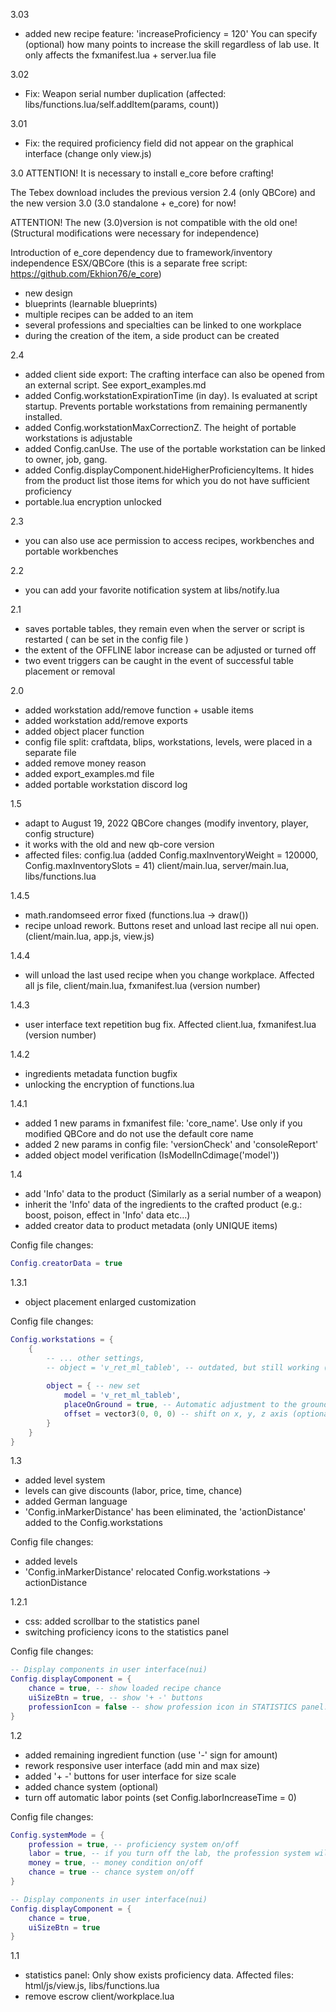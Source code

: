 3.03
- added new recipe feature: 'increaseProficiency = 120' You can specify (optional) how many points to increase the skill regardless of lab use.
It only affects the fxmanifest.lua + server.lua file

3.02
- Fix: Weapon serial number duplication (affected: libs/functions.lua/self.addItem(params, count))

3.01
- Fix: the required proficiency field did not appear on the graphical interface (change only view.js)

3.0
ATTENTION! It is necessary to install e_core before crafting!

The Tebex download includes the previous version 2.4 (only QBCore) and the new version 3.0 (3.0 standalone + e_core) for now!

ATTENTION! The new (3.0)version is not compatible with the old one! (Structural modifications were necessary for independence)

Introduction of e_core dependency due to framework/inventory independence ESX/QBCore (this is a separate free script: https://github.com/Ekhion76/e_core)
- new design
- blueprints (learnable blueprints)
- multiple recipes can be added to an item
- several professions and specialties can be linked to one workplace
- during the creation of the item, a side product can be created

2.4
- added client side export: The crafting interface can also be opened from an external script. See export_examples.md
- added Config.workstationExpirationTime (in day). Is evaluated at script startup. Prevents portable workstations from remaining permanently installed.
- added Config.workstationMaxCorrectionZ. The height of portable workstations is adjustable
- added Config.canUse. The use of the portable workstation can be linked to owner, job, gang.
- added Config.displayComponent.hideHigherProficiencyItems. It hides from the product list those items for which you do not have sufficient proficiency
- portable.lua encryption unlocked

2.3
- you can also use ace permission to access recipes, workbenches and portable workbenches

2.2
- you can add your favorite notification system at libs/notify.lua

2.1
- saves portable tables, they remain even when the server or script is restarted ( can be set in the config file )
- the extent of the OFFLINE labor increase can be adjusted or turned off
- two event triggers can be caught in the event of successful table placement or removal

2.0
- added workstation add/remove function + usable items
- added workstation add/remove exports
- added object placer function
- config file split: craftdata, blips, workstations, levels, were placed in a separate file
- added remove money reason
- added export_examples.md file
- added portable workstation discord log

1.5
- adapt to August 19, 2022 QBCore changes (modify inventory, player, config structure)
- it works with the old and new qb-core version
- affected files: 
config.lua (added Config.maxInventoryWeight = 120000, Config.maxInventorySlots = 41)
client/main.lua, 
server/main.lua, 
libs/functions.lua

1.4.5
- math.randomseed error fixed (functions.lua -> draw())
- recipe unload rework. Buttons reset and unload last recipe all nui open. (client/main.lua, app.js, view.js)

1.4.4
- will unload the last used recipe when you change workplace. Affected all js file, client/main.lua, fxmanifest.lua (version number)

1.4.3
- user interface text repetition bug fix. Affected client.lua, fxmanifest.lua (version number)

1.4.2
- ingredients metadata function bugfix
- unlocking the encryption of functions.lua

1.4.1
- added 1 new params in fxmanifest file: 'core_name'. Use only if you modified QBCore and do not use the default core name
- added 2 new params in config file: 'versionCheck' and 'consoleReport'
- added object model verification (IsModelInCdimage('model'))

1.4
- add 'Info' data to the product (Similarly as a serial number of a weapon)
- inherit the 'Info' data of the ingredients to the crafted product (e.g.: boost, poison, effect in 'Info' data etc...)
- added creator data to product metadata (only UNIQUE items)

Config file changes:
```lua
Config.creatorData = true
```

1.3.1
- object placement enlarged customization

Config file changes:

```lua
Config.workstations = {
    {
        -- ... other settings,
        -- object = 'v_ret_ml_tableb', -- outdated, but still working (DEFAULT: placeOnGround = true and no offset)
        
        object = { -- new set
            model = 'v_ret_ml_tableb',
            placeOnGround = true, -- Automatic adjustment to the ground level (optional)
            offset = vector3(0, 0, 0) -- shift on x, y, z axis (optional)
        }
    }    
}
```

1.3
- added level system
- levels can give discounts (labor, price, time, chance)
- added German language
- 'Config.inMarkerDistance' has been eliminated, the 'actionDistance' added to the Config.workstations

Config file changes:
- added levels
- 'Config.inMarkerDistance' relocated Config.workstations -> actionDistance

1.2.1
- css: added scrollbar to the statistics panel
- switching proficiency icons to the statistics panel

Config file changes:
```lua
-- Display components in user interface(nui)
Config.displayComponent = {
    chance = true, -- show loaded recipe chance
    uiSizeBtn = true, -- show '+ -' buttons
    professionIcon = false -- show profession icon in STATISTICS panel.(Add professionName.png to html/img folder e.g weaponry.png, cooking.png)
}
```

1.2
- added remaining ingredient function (use '-' sign for amount)
- rework responsive user interface (add min and max size)
- added '+ -' buttons for user interface for size scale
- added chance system (optional)
- turn off automatic labor points (set Config.laborIncreaseTime = 0)

Config file changes:
```lua
Config.systemMode = {
    profession = true, -- proficiency system on/off
    labor = true, -- if you turn off the lab, the profession system will automatically turn off. vide: Config.laborIncreaseTime
    money = true, -- money condition on/off
    chance = true -- chance system on/off 
}

-- Display components in user interface(nui)
Config.displayComponent = {
    chance = true,
    uiSizeBtn = true
}
```

1.1
- statistics panel: Only show exists proficiency data. Affected files: html/js/view.js, libs/functions.lua
- remove escrow client/workplace.lua
